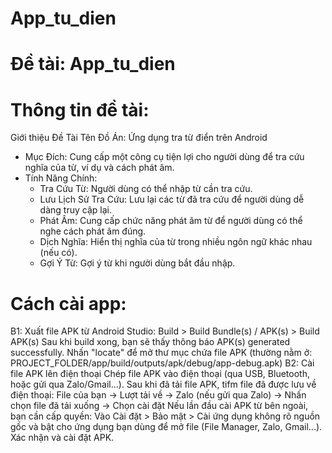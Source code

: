 # App_tu_dien
# Đề tài: App_tu_dien
# Thông tin đề tài:
Giới thiệu Đề Tài Tên Đồ Án: Ứng dụng tra từ điển trên Android 
- Mục Đích: Cung cấp một công cụ tiện lợi cho người dùng để tra cứu nghĩa của từ, ví dụ và cách phát âm.
- Tính Năng Chính:
  + Tra Cứu Từ: Người dùng có thể nhập từ cần tra cứu. 
  + Lưu Lịch Sử Tra Cứu: Lưu lại các từ đã tra cứu để người dùng dễ dàng truy cập lại. 
  + Phát Âm: Cung cấp chức năng phát âm từ để người dùng có thể nghe cách phát âm đúng.
  + Dịch Nghĩa: Hiển thị nghĩa của từ trong nhiều ngôn ngữ khác nhau (nếu có). 
  + Gợi Ý Từ: Gợi ý từ khi người dùng bắt đầu nhập.
# Cách cài app:
B1: Xuất file APK từ Android Studio:
Build > Build Bundle(s) / APK(s) > Build APK(s)
Sau khi build xong, bạn sẽ thấy thông báo APK(s) generated successfully. Nhấn "locate" để mở thư mục chứa file APK (thường nằm ở: PROJECT_FOLDER/app/build/outputs/apk/debug/app-debug.apk)
B2: Cài file APK lên điện thoại
Chép file APK vào điện thoại (qua USB, Bluetooth, hoặc gửi qua Zalo/Gmail...).
Sau khi đã tải file APK, tifm file đã được lưu về điện thoại: File của bạn -> Lượt tải về -> Zalo (nếu gửi qua Zalo) -> Nhấn chọn file đã tải xuống -> Chọn cài đặt
Nếu lần đầu cài APK từ bên ngoài, bạn cần cấp quyền: Vào Cài đặt > Bảo mật > Cài ứng dụng không rõ nguồn gốc và bật cho ứng dụng bạn dùng để mở file (File Manager, Zalo, Gmail...).
Xác nhận và cài đặt APK.
